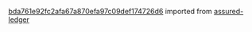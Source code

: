 [bda761e92fc2afa67a870efa97c09def174726d6](https://github.com/insolar/assured-ledger/commit/bda761e92fc2afa67a870efa97c09def174726d6) imported from [assured-ledger](https://github.com/insolar/assured-ledger)
